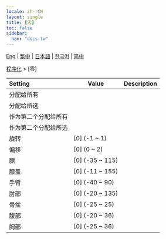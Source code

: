 ```yaml
---
locale: zh-rCN
layout: single
title: [零]
toc: false
sidebar:
  nav: "docs-tw"
---
```

[Eng](/dancexr/menu/2025.4/motion/zero) | [繁中](/tw/dancexr/menu/2025.4/motion/zero) | [日本語](/jp/dancexr/menu/2025.4/motion/zero) | [한국어](/kr/dancexr/menu/2025.4/motion/zero) | [简中](/zh/dancexr/menu/2025.4/motion/zero)

[程序化](../menu#程序化) > [零]



| Setting | Value | Description |
| :--- | --- | :--- |
| 分配给所有 || 
| 分配给所选 || 
| 作为第二个分配给所有 || 
| 作为第二个分配给所选 || 
| 旋转 | [0] (-1 ~ 1) | 
| 偏移 | [0] (0 ~ 2) | 
| 腿 | [0] (-35 ~ 115) | 
| 膝盖 | [0] (-11 ~ 155) | 
| 手臂 | [0] (-40 ~ 90) | 
| 肘部 | [0] (-20 ~ 135) | 
| 骨盆 | [0] (-25 ~ 25) | 
| 腹部 | [0] (-20 ~ 36) | 
| 胸部 | [0] (-25 ~ 36) | 

